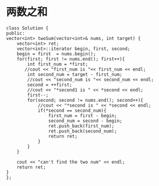 # 两数之和
    class Solution {
    public:
    vector<int> twoSum(vector<int>& nums, int target) {
        vector<int> ret;
        vector<int>::iterator begin, first, second;
        begin = first  = nums.begin();
        for(first; first != nums.end(); first++){
            int first_num = *first;
           //cout << "first_num is "<< first_num << endl;
            int second_num = target - first_num;
            //cout << "second_num is "<< second_num << endl;
            second = ++first;
            //cout << "*second1 is " << *second << endl; 
            first--;
            for(second; second != nums.end(); second++){
                //cout << "*second is " << *second << endl; 
                if(*second == second_num){
                    first_num = first - begin;
                    second_num = second - begin;
                    ret.push_back(first_num);
                    ret.push_back(second_num);
                    return ret;
                }
            }
        }
        
        cout << "can't find the two num" << endl;
        return ret;
    }
    };

